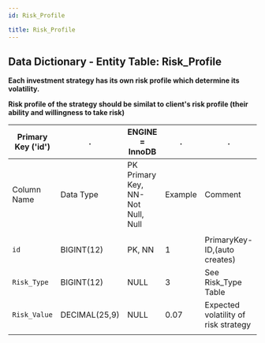 ```yaml
---
id: Risk_Profile

title: Risk_Profile
---
```


## Data Dictionary - Entity Table: Risk_Profile

**Each investment strategy has its own risk profile which determine its volatility.**

**Risk profile of the strategy should be similat to client's risk profile (their ability and willingness to take risk)**		


| Primary Key ('id')|.|ENGINE = InnoDB|.|.|
|---|---|---|---|---|
|Column Name|Data Type|PK Primary Key, NN-Not Null, Null|Example|Comment|
||
|`id`|BIGINT(12)|PK, NN|1|PrimaryKey-ID,(auto creates)|
|`Risk_Type`|BIGINT(12)|NULL|3|See Risk_Type Table|
|`Risk_Value`|DECIMAL(25,9)|NULL|0.07|Expected volatility of risk strategy|
||
